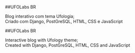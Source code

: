 ##UFOLabs BR

Blog interativo com tema Ufologia; <br>
Criado com Django, PostGreSQL, HTML, CSS e JavaScript

##UFOLabs BR

Interactive blog with Ufology theme; <br>
Created with Django, PostGreSQL, HTML, CSS and JavaScript